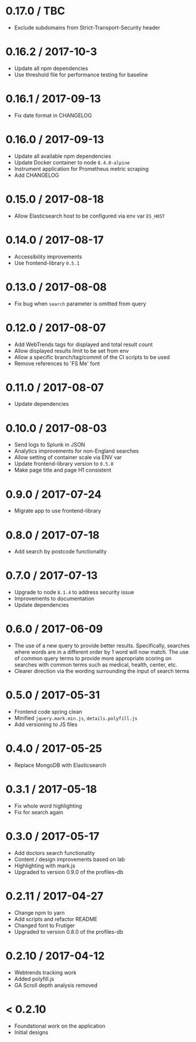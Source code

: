 0.17.0 / TBC
============
- Exclude subdomains from Strict-Transport-Security header

0.16.2 / 2017-10-3
===================
- Update all npm dependencies
- Use threshold file for performance testing for baseline

0.16.1 / 2017-09-13
===================
- Fix date format in CHANGELOG

0.16.0 / 2017-09-13
===================
- Update all available npm dependencies
- Update Docker container to node `8.4.0-alpine`
- Instrument application for Prometheus metric scraping
- Add CHANGELOG

0.15.0 / 2017-08-18
===================
- Allow Elasticsearch host to be configured via env var `ES_HOST`

0.14.0 / 2017-08-17
===================
- Accessibility improvements
- Use frontend-library `0.5.1`

0.13.0 / 2017-08-08
===================
- Fix bug when `search` parameter is omitted from query

0.12.0 / 2017-08-07
===================
- Add WebTrends tags for displayed and total result count
- Allow displayed results limit to be set from env
- Allow a specific branch/tag/commit of the CI scripts to be used
- Remove references to 'FS Me' font

0.11.0 / 2017-08-07
===================
- Update dependencies

0.10.0 / 2017-08-03
===================
- Send logs to Splunk in JSON
- Analytics improvements for non-England searches
- Allow setting of container scale via ENV var
- Update frontend-library version to `0.5.0`
- Make page title and page H1 consistent

0.9.0 / 2017-07-24
==================
- Migrate app to use frontend-library

0.8.0 / 2017-07-18
==================
- Add search by postcode functionality

0.7.0 / 2017-07-13
==================
- Upgrade to node `8.1.4` to address security issue
- Improvements to documentation
- Update dependencies

0.6.0 / 2017-06-09
==================
- The use of a new query to provide better results. Specifically, searches
  where words are in a different order by 1 word will now match. The use of
  common query terms to provide more appropriate scoring on searches with
  common terms such as medical, health, center, etc.
- Clearer direction via the wording surrounding the input of search terms

0.5.0 / 2017-05-31
==================
- Frontend code spring clean
- Minified `jquery.mark.min.js`, `details.polyfill.js`
- Add versioning to JS files

0.4.0 / 2017-05-25
==================
- Replace MongoDB with Elasticsearch

0.3.1 / 2017-05-18
==================
- Fix whole word highlighting
- Fix for search again

0.3.0 / 2017-05-17
==================
- Add doctors search functionality
- Content / design improvements based on lab
- Highlighting with mark.js
- Upgraded to version 0.9.0 of the profiles-db

0.2.11 / 2017-04-27
===================
- Change npm to yarn
- Add scripts and refactor README
- Changed font to Frutiger
- Upgraded to version 0.8.0 of the profiles-db

0.2.10 / 2017-04-12
===================
- Webtrends tracking work
- Added polyfill.js
- GA Scroll depth analysis removed

< 0.2.10
========
- Foundational work on the application
- Initial designs
